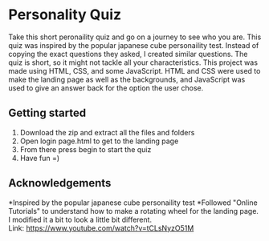 # Personality Quiz 
Take this short peronaility quiz and go on a journey to see who you are. This quiz was inspired by the popular japanese cube
personaility test. Instead of copying the exact questions they asked, I created similar questions. The quiz is short, so it might not 
tackle all your characteristics. This project was made using HTML, CSS, and some JavaScript. HTML and CSS were used to make the landing
page as well as the backgrounds, and JavaScript was used to give an answer back for the option the user chose. 

## Getting started
1) Download the zip and extract all the files and folders
2) Open login page.html to get to the landing page
3) From there press begin to start the quiz
4) Have fun =)

## Acknowledgements 
*Inspired by the popular japanese cube personaility test
*Followed "Online Tutorials" to understand how to make a rotating wheel for the landing page. I modified it a bit to look a little bit different. </br>
Link: https://www.youtube.com/watch?v=tCLsNyzO51M
